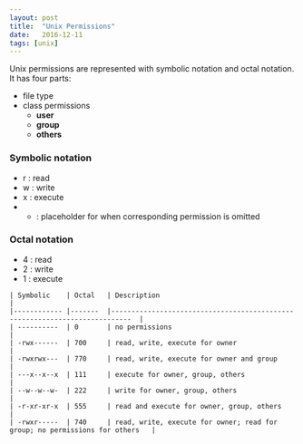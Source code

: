 ```yaml
---
layout: post
title:  "Unix Permissions"
date:   2016-12-11
tags: [unix]
---
```

Unix permissions are represented with symbolic notation and octal notation. It has four parts:

* file type
* class permissions
  * **user**
  * **group**
  * **others**

### Symbolic notation
* r : read
* w : write
* x : execute
* - : placeholder for when corresponding permission is omitted

### Octal notation
* 4 : read
* 2 : write
* 1 : execute

```
| Symbolic    | Octal   | Description                                                                 |
|------------ |-------  |---------------------------------------------------------------------------  |
| ----------  | 0       | no permissions                                                              |
| -rwx------  | 700     | read, write, execute for owner                                              |
| -rwxrwx---  | 770     | read, write, execute for owner and group                                    |
| ---x--x--x  | 111     | execute for owner, group, others                                            |
| --w--w--w-  | 222     | write for owner, group, others                                              |
| -r-xr-xr-x  | 555     | read and execute for owner, group, others                                   |
| -rwxr-----  | 740     | read, write, execute for owner; read for group; no permissions for others   |
```
